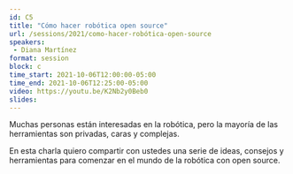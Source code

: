 ```yaml
---
id: C5
title: "Cómo hacer robótica open source"
url: /sessions/2021/como-hacer-robótica-open-source
speakers:
 - Diana Martínez
format: session
block: c
time_start: 2021-10-06T12:00:00-05:00
time_end: 2021-10-06T12:25:00-05:00
video: https://youtu.be/K2Nb2y0Beb0
slides:
---
```


Muchas personas están interesadas en la robótica, pero la mayoría de las herramientas son privadas, caras y complejas.

En esta charla quiero compartir con ustedes una serie de ideas, consejos y herramientas para comenzar en el mundo de la robótica con open source.